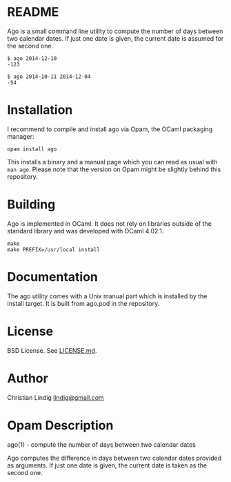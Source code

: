 
# README

Ago is a small command line utility to compute the number of days between
two calendar dates. If just one date is given, the current date is assumed
for the second one.

    $ ago 2014-12-10 
    -123

    $ ago 2014-10-11 2014-12-04
    -54
    
# Installation

I recommend to compile and install ago via Opam, the OCaml packaging
manager:

    opam install ago

This installs a binary and a manual page which you can read as usual with
`man ago`.  Please note that the version on Opam might be slightly behind
this repository.

# Building

Ago is implemented in  OCaml. It does not rely on libraries outside
of the standard library and was developed with OCaml 4.02.1.

    make
    make PREFIX=/usr/local install

# Documentation

The ago utility comes with a Unix manual part which is installed by the
install target. It is built from ago.pod in the repository.

# License

BSD License. See [LICENSE.md](LICENSE.md).

# Author

Christian Lindig <lindig@gmail.com>

# Opam Description
ago(1) - compute the number of days between two calendar dates

Ago computes the difference in days between two calendar dates provided
as arguments. If just one date is given, the current date is taken as
the second one.

